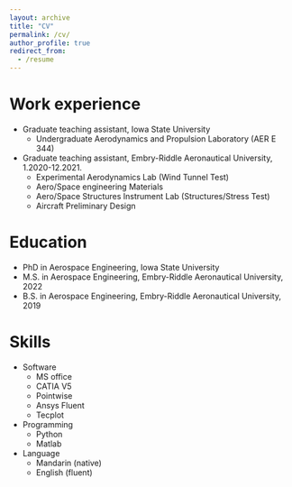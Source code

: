 ```yaml
---
layout: archive
title: "CV"
permalink: /cv/
author_profile: true
redirect_from:
  - /resume
---
```




Work experience
======
* Graduate teaching assistant, Iowa State University
  * Undergraduate Aerodynamics and Propulsion Laboratory (AER E 344)
* Graduate teaching assistant, Embry-Riddle Aeronautical University, 1.2020-12.2021.
  * Experimental Aerodynamics Lab (Wind Tunnel Test)
  * Aero/Space engineering Materials
  * Aero/Space Structures Instrument Lab (Structures/Stress Test)
  * Aircraft Preliminary Design


Education
======
* PhD in Aerospace Engineering, Iowa State University 
* M.S. in Aerospace Engineering, Embry-Riddle Aeronautical University, 2022
* B.S. in Aerospace Engineering, Embry-Riddle Aeronautical University, 2019
  
Skills
======
* Software
  * MS office
  * CATIA V5
  * Pointwise
  * Ansys Fluent
  * Tecplot
* Programming
  * Python
  * Matlab
* Language
  * Mandarin (native)
  * English (fluent)
